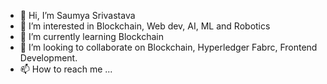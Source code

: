 - 👋 Hi, I’m Saumya Srivastava
- 👀 I’m interested in Blockchain, Web dev, AI, ML and Robotics 
- 🌱 I’m currently learning Blockchain
- 💞️ I’m looking to collaborate on Blockchain, Hyperledger Fabrc, Frontend Development.
- 📫 How to reach me ...

<!---
samcms1234/samcms1234 is a ✨ special ✨ repository because its `README.md` (this file) appears on your GitHub profile.
You can click the Preview link to take a look at your changes.
--->
